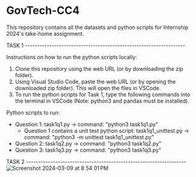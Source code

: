 # GovTech-CC4

This repository contains all the datasets and python scripts for Internship 2024's take-home assignment.


TASK 1 ------------------------------------------------------------------

Instructions on how to run the python scripts locally:
1. Clone this repository using the web URL (or by downloading the zip folder).
2. Using Visual Studio Code, paste the web URL (or by opening the downloaded zip folder). This will open the files in VSCode.
3. To run the python scripts for Task 1, type the following commands into the terminal in VSCode (Note: python3 and pandas must be installed).

Python scripts to run:
- Question 1: task1q1.py -> command: "python3 task1q1.py"
  - Question 1 contains a unit test python script: task1q1_unittest.py -> command: "python3 -m unittest task1q1_unittest.py"
- Question 2: task1q2.py -> command: "python3 task1q2.py"
- Question 3: task1q3.py -> command: "python3 task1q3.py"


TASK 2 ------------------------------------------------------------------
![Screenshot 2024-03-09 at 8 54 01 PM](https://github.com/jaslynyee/GovTech-CC4/assets/91607032/3f46eea2-be18-4540-b6f5-3b397b332c91)
